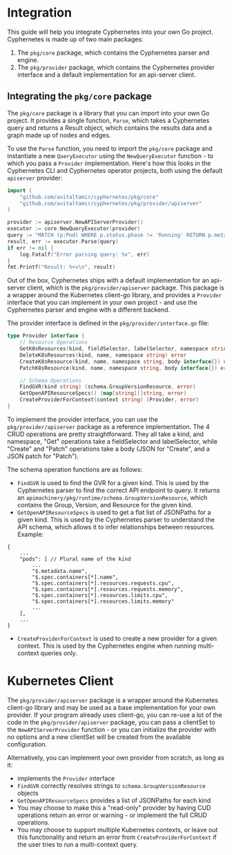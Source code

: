 # Integration

This guide will help you integrate Cyphernetes into your own Go project.
Cyphernetes is made up of two main packages:

1. The `pkg/core` package, which contains the Cyphernetes parser and engine.
2. The `pkg/provider` package, which contains the Cyphernetes provider interface and a default implementation for an api-server client.

## Integrating the `pkg/core` package

The `pkg/core` package is a library that you can import into your own Go project.
It provides a single function, `Parse`, which takes a Cyphernetes query and returns a Result object, which contains the results data and a graph made up of nodes and edges.

To use the `Parse` function, you need to import the `pkg/core` package and instantiate a new `QueryExecutor` using the `NewQueryExecutor` function - to which you pass a `Provider` implementation.
Here's how this looks in the Cyphernetes CLI and Cyphernetes operator projects, both using the default `apiserver` provider:

```go
import (
    "github.com/avitaltamir/cyphernetes/pkg/core"
    "github.com/avitaltamir/cyphernetes/pkg/provider/apiserver"
)

provider := apiserver.NewAPIServerProvider()
executor := core.NewQueryExecutor(provider)
query := "MATCH (p:Pod) WHERE p.status.phase != 'Running' RETURN p.metadata.name"
result, err := executor.Parse(query)
if err != nil {
    log.Fatalf("Error parsing query: %v", err)
}
fmt.Printf("Result: %+v\n", result)
```

Out of the box, Cyphernetes ships with a default implementation for an api-server client, which is the `pkg/provider/apiserver` package. This package is a wrapper around the Kubernetes client-go library, and provides a `Provider` interface that you can implement in your own project - and use the Cyphernetes parser and engine with a different backend.

The provider interface is defined in the `pkg/provider/interface.go` file:

```go
type Provider interface {
    // Resource Operations
    GetK8sResources(kind, fieldSelector, labelSelector, namespace string) (interface{}, error)
    DeleteK8sResources(kind, name, namespace string) error
    CreateK8sResource(kind, name, namespace string, body interface{}) error
    PatchK8sResource(kind, name, namespace string, body interface{}) error

    // Schema Operations
    FindGVR(kind string) (schema.GroupVersionResource, error)
    GetOpenAPIResourceSpecs() (map[string][]string, error)
    CreateProviderForContext(context string) (Provider, error)
}
```

To implement the provider interface, you can use the `pkg/provider/apiserver` package as a reference implementation.
The 4 CRUD operations are pretty straightforward. They all take a kind, and namespace, "Get" operations take a fieldSelector and labelSelector, while "Create" and "Patch" operations take a body (JSON for "Create", and a JSON patch for "Patch").

The schema operation functions are as follows:

- `FindGVR` is used to find the GVR for a given kind. This is used by the Cyphernetes parser to find the correct API endpoint to query. It returns an `apimachinery/pkg/runtime/schema.GroupVersionResource`, which contains the Group, Version, and Resource for the given kind.
- `GetOpenAPIResourceSpecs` is used to get a flat list of JSONPaths for a given kind. This is used by the Cyphernetes parser to understand the API schema, which allows it to infer relationships between resources.
Example:
```
{
    ...
    "pods": [ // Plural name of the kind
        ...
        "$.metadata.name",
        "$.spec.containers[*].name",
        "$.spec.containers[*].resources.requests.cpu",
        "$.spec.containers[*].resources.requests.memory",
        "$.spec.containers[*].resources.limits.cpu",
        "$.spec.containers[*].resources.limits.memory"
        ...
    ],
    ...
}
```
- `CreateProviderForContext` is used to create a new provider for a given context. This is used by the Cyphernetes engine when running multi-context queries only.

# Kubernetes Client

The `pkg/provider/apiserver` package is a wrapper around the Kubernetes client-go library and may be used as a base implementation for your own provider. If your program already uses client-go, you can re-use a lot of the code in the `pkg/provider/apiserver` package, you can pass a clientSet to the `NewAPIServerProvider` function - or you can initialize the provider with no options and a new clientSet will be created from the available configuration.

Alternatively, you can implement your own provider from scratch, as long as it:
- implements the `Provider` interface
- `FindGVR` correctly resolves strings to `schema.GroupVersionResource` objects
- `GetOpenAPIResourceSpecs` provides a list of JSONPaths for each kind
- You may choose to make this a "read-only" provider by having CUD operations return an error or warning - or implement the full CRUD operations.
- You may choose to support multiple Kubernetes contexts, or leave out this functionality and return an error from `CreateProviderForContext` if the user tries to run a multi-context query.

